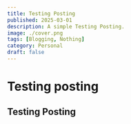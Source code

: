 ```yaml
---
title: Testing Posting
published: 2025-03-01
description: A simple Testing Posting.
image: ./cover.png
tags: [Blogging, Nothing]
category: Personal
draft: false
---
```


# Testing posting
## Testing Posting
